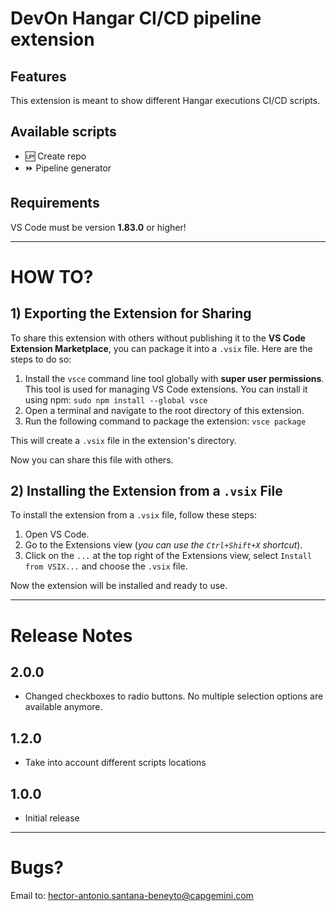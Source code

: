 # DevOn Hangar CI/CD pipeline extension

## Features

This extension is meant to show different Hangar executions CI/CD scripts.

## Available scripts
- 🆙 Create repo
- ⏩ Pipeline generator

## Requirements

VS Code must be version **1.83.0** or higher!

---

# HOW TO?
## 1) Exporting the Extension for Sharing

To share this extension with others without publishing it to the **VS Code Extension Marketplace**, you can package it into a `.vsix` file.
Here are the steps to do so:

1. Install the `vsce` command line tool globally with **super user permissions**. This tool is used for managing VS Code extensions. You can install it using npm: `sudo npm install --global vsce`
2. Open a terminal and navigate to the root directory of this extension.
3. Run the following command to package the extension: `vsce package`

This will create a `.vsix` file in the extension's directory.

Now you can share this file with others.

## 2) Installing the Extension from a `.vsix` File

To install the extension from a `.vsix` file, follow these steps:

1. Open VS Code.
2. Go to the Extensions view (*you can use the `Ctrl+Shift+X` shortcut*).
3. Click on the `...` at the top right of the Extensions view, select `Install from VSIX...` and choose the `.vsix` file.

Now the extension will be installed and ready to use.

---

# Release Notes

## 2.0.0

- Changed checkboxes to radio buttons. No multiple selection options are available anymore.
 
## 1.2.0

- Take into account different scripts locations

## 1.0.0

- Initial release


--- 

# Bugs?

Email to: hector-antonio.santana-beneyto@capgemini.com